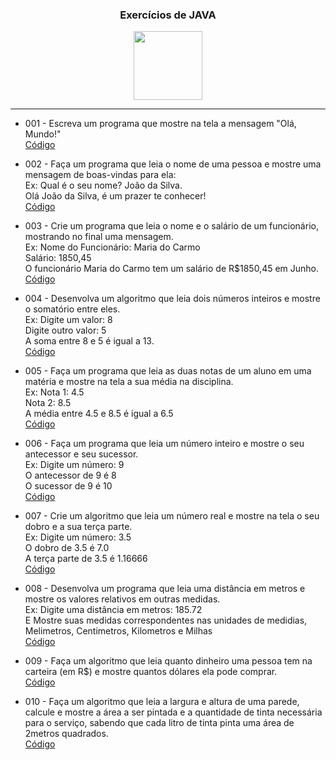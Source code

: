 <h3 align="center">Exercícios de JAVA</h3>
<p align="center">
  <a href="https://github.com/julianoacs/100_Exercises">
    <img src="https://img.shields.io/github/watchers/julianoacs/100_Exercises?style=flat&logo=github&logoColor=whitesmoke&label=Watchers" width="110px"></a>
</p>
<hr>

- 001 - Escreva um programa que mostre na tela a mensagem "Olá, Mundo!"  
[Código](https://github.com/julianoacs/Exercicios/blob/main/Exercicios/001/Main.java)

- 002 - Faça um programa que leia o nome de uma pessoa e mostre uma mensagem de boas-vindas para ela:  
Ex: Qual é o seu nome? João da Silva.  
Olá João da Silva, é um prazer te conhecer!  
[Código](https://github.com/julianoacs/Exercicios/blob/main/Exercicios/002/Main.java)

- 003 - Crie um programa que leia o nome e o salário de um funcionário, mostrando no final uma mensagem.  
Ex: Nome do Funcionário: Maria do Carmo  
Salário: 1850,45  
O funcionário Maria do Carmo tem um salário de R$1850,45 em Junho.  
[Código](https://github.com/julianoacs/Exercicios/blob/main/Exercicios/003/Main.java)

- 004 - Desenvolva um algoritmo que leia dois números inteiros e mostre o somatório entre eles.  
Ex: Digite um valor: 8  
Digite outro valor: 5  
A soma entre 8 e 5 é igual a 13.  
[Código](https://github.com/julianoacs/Exercicios/blob/main/Exercicios/004/Main.java)

- 005 - Faça um programa que leia as duas notas de um aluno em uma matéria e mostre na tela a sua média na disciplina.  
Ex: Nota 1: 4.5  
Nota 2: 8.5  
A média entre 4.5 e 8.5 é igual a 6.5  
[Código](https://github.com/julianoacs/Exercicios/blob/main/Exercicios/005/Main.java)

- 006 - Faça um programa que leia um número inteiro e mostre o seu antecessor e seu sucessor.  
Ex:
Digite um número: 9  
O antecessor de 9 é 8  
O sucessor de 9 é 10   
[Código](https://github.com/julianoacs/Exercicios/blob/main/Exercicios/006/Main.java)

- 007 - Crie um algoritmo que leia um número real e mostre na tela o seu dobro e a sua terça parte.  
Ex: Digite um número: 3.5  
O dobro de 3.5 é 7.0  
A terça parte de 3.5 é 1.16666  
[Código](https://github.com/julianoacs/Exercicios/blob/main/Exercicios/007/Main.java)

- 008 - Desenvolva um programa que leia uma distância em metros e mostre os valores relativos em outras medidas.  
Ex: Digite uma distância em metros: 185.72  
E Mostre suas medidas correspondentes nas unidades de medidias, Melimetros, Centimetros, Kilometros e Milhas    
[Código](https://github.com/julianoacs/Exercicios/blob/main/Exercicios/008/Main.java)

- 009 - Faça um algoritmo que leia quanto dinheiro uma pessoa tem na carteira (em R$) e mostre quantos dólares ela pode comprar.  
[Código](https://github.com/julianoacs/Exercicios/blob/main/Exercicios/009/Main.java)

- 010 - Faça um algoritmo que leia a largura e altura de uma parede, calcule e mostre a área a ser pintada e a quantidade de tinta necessária para o serviço, sabendo que cada litro de tinta pinta uma área de 2metros quadrados.  
[Código](https://github.com/julianoacs/Exercicios/blob/main/Exercicios/010/Main.java)

